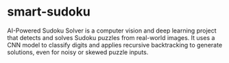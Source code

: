 # smart-sudoku
AI-Powered Sudoku Solver is a computer vision and deep learning project that detects and solves Sudoku puzzles from real-world images. It uses a CNN model to classify digits and applies recursive backtracking to generate solutions, even for noisy or skewed puzzle inputs.

